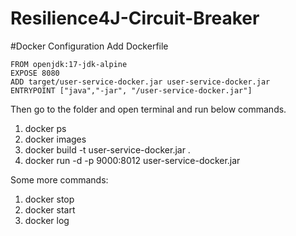 # Resilience4J-Circuit-Breaker


#Docker Configuration
Add Dockerfile
```
FROM openjdk:17-jdk-alpine
EXPOSE 8080
ADD target/user-service-docker.jar user-service-docker.jar 
ENTRYPOINT ["java","-jar", "/user-service-docker.jar"]

```

Then go to the folder and open terminal and run below commands.

1) docker ps
2) docker images
3) docker build -t user-service-docker.jar .
4) docker run -d -p 9000:8012 user-service-docker.jar

Some more commands:
1) docker stop <container-id>
2) docker start <container-id>
3) docker log <container-id>
